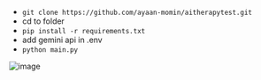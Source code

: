 - ``git clone https://github.com/ayaan-momin/aitherapytest.git``
- cd to folder
- ``pip install -r requirements.txt  ``
- add gemini api in .env
- ``python main.py``

![image](https://github.com/user-attachments/assets/a7b1e579-fa34-40dd-ab2e-1cbfc110a645)
